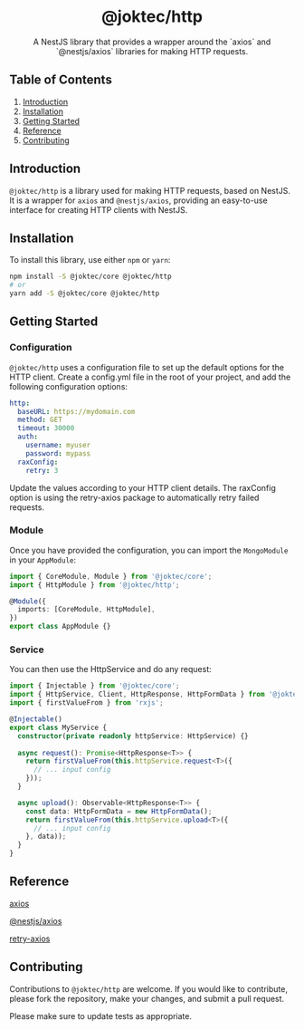 <div align="center">
  <h1>@joktec/http</h1>
  <p>A NestJS library that provides a wrapper around the `axios` and `@nestjs/axios` libraries for making HTTP requests.</p>
</div>

## Table of Contents
1. [Introduction](#introduction)
2. [Installation](#installation)
3. [Getting Started](#getting-started)
4. [Reference](#reference)
5. [Contributing](#contributing)

## Introduction
`@joktec/http` is a library used for making HTTP requests, based on NestJS. It is a wrapper for `axios` and `@nestjs/axios`, providing an easy-to-use interface for creating HTTP clients with NestJS.

## Installation
To install this library, use either `npm` or `yarn`:

```bash
npm install -S @joktec/core @joktec/http
# or
yarn add -S @joktec/core @joktec/http
```

## Getting Started
### Configuration
`@joktec/http` uses a configuration file to set up the default options for the HTTP client. Create a config.yml file in the root of your project, and add the following configuration options:
```yaml
http:
  baseURL: https://mydomain.com
  method: GET
  timeout: 30000
  auth:
    username: myuser
    password: mypass
  raxConfig:
    retry: 3
```
Update the values according to your HTTP client details. The raxConfig option is using the retry-axios package to automatically retry failed requests.

### Module
Once you have provided the configuration, you can import the `MongoModule` in your `AppModule`:
```typescript
import { CoreModule, Module } from '@joktec/core';
import { HttpModule } from '@joktec/http';

@Module({
  imports: [CoreModule, HttpModule],
})
export class AppModule {}
```

### Service
You can then use the HttpService and do any request:
```typescript
import { Injectable } from '@joktec/core';
import { HttpService, Client, HttpResponse, HttpFormData } from '@joktec/http';
import { firstValueFrom } from 'rxjs';

@Injectable()
export class MyService {
  constructor(private readonly httpService: HttpService) {}
  
  async request(): Promise<HttpResponse<T>> {
    return firstValueFrom(this.httpService.request<T>({
      // ... input config
    }));
  }

  async upload(): Observable<HttpResponse<T>> {
    const data: HttpFormData = new HttpFormData();
    return firstValueFrom(this.httpService.upload<T>({
      // ... input config
    }, data));
  }
}
```

## Reference
[axios](https://axios-http.com/docs/intro)

[@nestjs/axios](https://docs.nestjs.com/techniques/http-module)

[retry-axios](https://www.npmjs.com/package/retry-axios)

## Contributing
Contributions to `@joktec/http` are welcome. If you would like to contribute, please fork the repository, make your changes, and submit a pull request.

Please make sure to update tests as appropriate.
